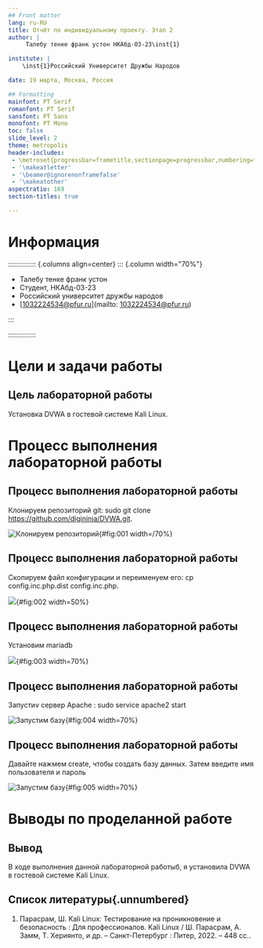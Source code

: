 ```yaml
---
## Front matter
lang: ru-RU
title: Отчёт по индивидуальному проекту. Этап 2
author: |
	 Талебу тенке франк устон НКАбд-03-23\inst{1}

institute: |
	\inst{1}Российский Университет Дружбы Народов

date: 19 марта, Москва, Россия

## Formatting
mainfont: PT Serif
romanfont: PT Serif
sansfont: PT Sans
monofont: PT Mono
toc: false
slide_level: 2
theme: metropolis
header-includes: 
 - \metroset{progressbar=frametitle,sectionpage=progressbar,numbering=fraction}
 - '\makeatletter'
 - '\beamer@ignorenonframefalse'
 - '\makeatother'
aspectratio: 169
section-titles: true

---
```

# Информация

:::::::::::::: {.columns align=center}
::: {.column width="70%"}

  * Талебу тенке франк устон
  * Студент, НКАбд-03-23
  * Российский университет дружбы народов
  * [1032224534@pfur.ru](mailto: 1032224534@pfur.ru)

:::

::::::::::::::

# Цели и задачи работы

## Цель лабораторной работы

Установка DVWA в гостевой системе Kali Linux.

# Процесс выполнения лабораторной работы

## Процесс выполнения лабораторной работы
Клонируем репозиторий git: sudo git clone https://github.com/digininja/DVWA.git.

![Клонируем репозиторий](image/1.png){#fig:001 width=/70%}

## Процесс выполнения лабораторной работы
Скопируем файл конфигурации и переименуем его: cp config.inc.php.dist config.inc.php. 

![ ](image/4.png){#fig:002 width=50%}

## Процесс выполнения лабораторной работы
Установим mariadb

![ ](image/5.png){#fig:003 width=70%}

## Процесс выполнения лабораторной работы
Запустиv сервер Apache : sudo service apache2 start

![Запустим базу ](image/7.png){#fig:004 width=70%}

## Процесс выполнения лабораторной работы
Давайте нажмем create, чтобы создать базу данных. Затем введите имя пользователя и пароль

![Запустим базу ](image/8.png){#fig:005 width=70%}


# Выводы по проделанной работе

## Вывод

В ходе выполнения данной лабораторной работыб, я установила DVWA в гостевой системе Kali Linux.

## Список литературы{.unnumbered}

1. Парасрам, Ш. Kali Linux: Тестирование на проникновение и безопасность : Для профессионалов. Kali Linux / Ш. Парасрам, А. Замм, Т. Хериянто, и др. – Санкт-Петербург : Питер, 2022. – 448 сс..




